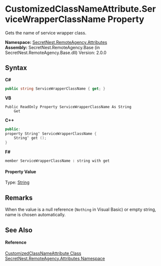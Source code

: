 # CustomizedClassNameAttribute.ServiceWrapperClassName Property 
 

Gets the name of service wrapper class.

**Namespace:**&nbsp;<a href="N_SecretNest_RemoteAgency_Attributes">SecretNest.RemoteAgency.Attributes</a><br />**Assembly:**&nbsp;SecretNest.RemoteAgency.Base (in SecretNest.RemoteAgency.Base.dll) Version: 2.0.0

## Syntax

**C#**<br />
``` C#
public string ServiceWrapperClassName { get; }
```

**VB**<br />
``` VB
Public ReadOnly Property ServiceWrapperClassName As String
	Get
```

**C++**<br />
``` C++
public:
property String^ ServiceWrapperClassName {
	String^ get ();
}
```

**F#**<br />
``` F#
member ServiceWrapperClassName : string with get

```


#### Property Value
Type: <a href="https://docs.microsoft.com/dotnet/api/system.string" target="_blank">String</a>

## Remarks
When the value is a null reference (`Nothing` in Visual Basic) or empty string, name is chosen automatically.

## See Also


#### Reference
<a href="T_SecretNest_RemoteAgency_Attributes_CustomizedClassNameAttribute">CustomizedClassNameAttribute Class</a><br /><a href="N_SecretNest_RemoteAgency_Attributes">SecretNest.RemoteAgency.Attributes Namespace</a><br />